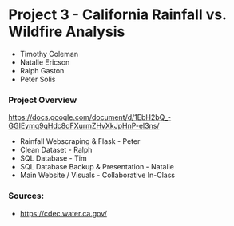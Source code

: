 # Project 3 - California Rainfall vs. Wildfire Analysis

- Timothy Coleman
- Natalie Ericson
- Ralph Gaston
- Peter Solis

### Project Overview
https://docs.google.com/document/d/1EbH2bQ_-GGIEymq9qHdc8dFXurmZHvXkJpHnP-el3ns/

- Rainfall Webscraping & Flask - Peter
- Clean Dataset - Ralph
- SQL Database - Tim
- SQL Database Backup & Presentation - Natalie
- Main Website / Visuals - Collaborative In-Class

### Sources:
- https://cdec.water.ca.gov/
